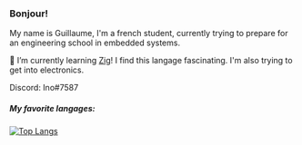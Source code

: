 ### Bonjour!

<!--
**Guigui220D/Guigui220D** is a ✨ _special_ ✨ repository because its `README.md` (this file) appears on your GitHub profile.
-->

My name is Guillaume, I'm a french student, currently trying to prepare for an engineering school in embedded systems.

🌱 I’m currently learning [Zig](https://ziglang.org/)! I find this langage fascinating. I'm also trying to get into electronics.

Discord: Ino#7587

##### My favorite langages:

[![Top Langs](https://github-readme-stats.vercel.app/api/top-langs/?username=Guigui220D)](https://github.com/Guigui220D)
